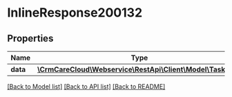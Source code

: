 # InlineResponse200132

## Properties
Name | Type | Description | Notes
------------ | ------------- | ------------- | -------------
**data** | [**\CrmCareCloud\Webservice\RestApi\Client\Model\TaskType**](TaskType.md) |  | [optional] 

[[Back to Model list]](../../README.md#documentation-for-models) [[Back to API list]](../../README.md#documentation-for-api-endpoints) [[Back to README]](../../README.md)


